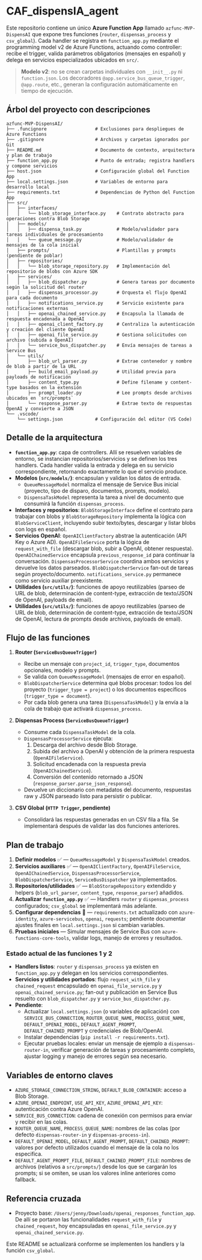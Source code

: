 # CAF_dispensIA_agent

Este repositorio contiene un único **Azure Function App** llamado `azfunc-MVP-DispensAI` que expone tres funciones (`router`, `dispensas_process` y `csv_global`). Cada handler se registra en `function_app.py` mediante el programming model v2 de Azure Functions, actuando como controller: recibe el trigger, valida parámetros obligatorios (mensajes en español) y delega en servicios especializados ubicados en `src/`.

> **Modelo v2**: no se crean carpetas individuales con `__init__.py` ni `function.json`. Los decoradores `@app.service_bus_queue_trigger`, `@app.route`, etc., generan la configuración automáticamente en tiempo de ejecución.

## Árbol del proyecto con descripciones
```
azfunc-MVP-DispensAI/
├── .funcignore                  # Exclusiones para despliegues de Azure Functions
├── .gitignore                   # Archivos y carpetas ignorados por Git
├── README.md                    # Documento de contexto, arquitectura y plan de trabajo
├── function_app.py              # Punto de entrada; registra handlers y compone servicios
├── host.json                    # Configuración global del Function App
├── local.settings.json          # Variables de entorno para desarrollo local
├── requirements.txt             # Dependencias de Python del Function App
├── src/
│   ├── interfaces/
│   │   └── blob_storage_interface.py    # Contrato abstracto para operaciones contra Blob Storage
│   ├── models/
│   │   ├── dispensa_task.py             # Modelo/validador para tareas individuales de procesamiento
│   │   └── queue_message.py             # Modelo/validador de mensajes de la cola inicial
│   ├── prompts/                         # Plantillas y prompts (pendiente de poblar)
│   ├── repositories/
│   │   └── blob_storage_repository.py   # Implementación del repositorio de blobs con Azure SDK
│   ├── services/
│   │   ├── blob_dispatcher.py           # Genera tareas por documento según la solicitud del router
│   │   ├── dispensas_processor.py       # Orquesta el flujo OpenAI para cada documento
│   │   ├── notifications_service.py     # Servicio existente para notificaciones externas
│   │   ├── openai_chained_service.py    # Encapsula la llamada de respuesta encadenada a OpenAI
│   │   ├── openai_client_factory.py     # Centraliza la autenticación y creación del cliente OpenAI
│   │   ├── openai_file_service.py       # Gestiona solicitudes con archivo (subida a OpenAI)
│   │   └── service_bus_dispatcher.py    # Envía mensajes de tareas a Service Bus
│   └── utils/
│       ├── blob_url_parser.py           # Extrae contenedor y nombre de blob a partir de la URL
│       ├── build_email_payload.py       # Utilidad previa para payloads de notificación
│       ├── content_type.py              # Define filename y content-type basados en la extensión
│       ├── prompt_loader.py             # Lee prompts desde archivos ubicados en `src/prompts`
│       └── response_parser.py           # Extrae texto de respuestas OpenAI y convierte a JSON
└── .vscode/
    └── settings.json            # Configuración del editor (VS Code)
```

## Detalle de la arquitectura
- **`function_app.py`**: capa de controllers. Allí se resuelven variables de entorno, se instancian repositorios/servicios y se definen los tres handlers. Cada handler valida la entrada y delega en su servicio correspondiente, retornando exactamente lo que el servicio produce.
- **Modelos (`src/models/`)**: encapsulan y validan los datos de entrada.
  - `QueueMessageModel` normaliza el mensaje de Service Bus inicial (proyecto, tipo de disparo, documentos, prompts, modelo).
  - `DispensaTaskModel` representa la tarea a nivel de documento que consumirá la función `dispensas_process`.
- **Interfaces y repositorios**: `BlobStorageInterface` define el contrato para trabajar con blobs y `BlobStorageRepository` implementa la lógica con `BlobServiceClient`, incluyendo subir texto/bytes, descargar y listar blobs con logs en español.
- **Servicios OpenAI**: `OpenAIClientFactory` abstrae la autenticación (API Key o Azure AD). `OpenAIFileService` porta la lógica de `request_with_file` (descargar blob, subir a OpenAI, obtener respuesta). `OpenAIChainedService` encapsula `previous_response_id` para continuar la conversación. `DispensasProcessorService` coordina ambos servicios y devuelve los datos parseados. `BlobDispatcherService` fan-out de tareas según proyecto/documento. `notifications_service.py` permanece como servicio auxiliar preexistente.
- **Utilidades (`src/utils/`)**: funciones de apoyo reutilizables (parseo de URL de blob, determinación de content-type, extracción de texto/JSON de OpenAI, payloads de email).
- **Utilidades (`src/utils/`)**: funciones de apoyo reutilizables (parseo de URL de blob, determinación de content-type, extracción de texto/JSON de OpenAI, lectura de prompts desde archivos, payloads de email).

## Flujo de las funciones
1. **Router (`ServiceBusQueueTrigger`)**
   - Recibe un mensaje con `project_id`, `trigger_type`, documentos opcionales, modelo y prompts.
   - Se valida con `QueueMessageModel` (mensajes de error en español).
   - `BlobDispatcherService` determina qué blobs procesar: todos los del proyecto (`trigger_type = project`) o los documentos específicos (`trigger_type = document`).
   - Por cada blob genera una tarea (`DispensaTaskModel`) y la envía a la cola de trabajo que activará `dispensas_process`.

2. **Dispensas Process (`ServiceBusQueueTrigger`)**
   - Consume cada `DispensaTaskModel` de la cola.
   - `DispensasProcessorService` ejecuta:
     1. Descarga del archivo desde Blob Storage.
     2. Subida del archivo a OpenAI y obtención de la primera respuesta (`OpenAIFileService`).
     3. Solicitud encadenada con la respuesta previa (`OpenAIChainedService`).
     4. Conversión del contenido retornado a JSON (`response_parser.parse_json_response`).
   - Devuelve un diccionario con metadatos del documento, respuestas raw y JSON parseado listo para persistir o publicar.

3. **CSV Global (`HTTP Trigger`, pendiente)**
   - Consolidará las respuestas generadas en un CSV fila a fila. Se implementará después de validar las dos funciones anteriores.

## Plan de trabajo
1. **Definir modelos** ✅ — `QueueMessageModel` y `DispensaTaskModel` creados.
2. **Servicios auxiliares** ✅ — `OpenAIClientFactory`, `OpenAIFileService`, `OpenAIChainedService`, `DispensasProcessorService`, `BlobDispatcherService`, `ServiceBusDispatcher` ya implementados.
3. **Repositorios/utilidades** ✅ — `BlobStorageRepository` extendido y helpers (`blob_url_parser`, `content_type`, `response_parser`) añadidos.
4. **Actualizar `function_app.py`** ✅ — Handlers `router` y `dispensas_process` configurados; `csv_global` se implementará más adelante.
5. **Configurar dependencias** 🔄 — `requirements.txt` actualizado con `azure-identity`, `azure-servicebus`, `openai`, `requests`; pendiente documentar ajustes finales en `local.settings.json` si cambian variables.
6. **Pruebas iniciales** — Simular mensajes de Service Bus con `azure-functions-core-tools`, validar logs, manejo de errores y resultados.

### Estado actual de las funciones 1 y 2
- **Handlers listos**: `router` y `dispensas_process` ya existen en `function_app.py` y delegan en los servicios correspondientes.
- **Servicios y utilidades portados**: flujo `request_with_file` y `chained_request` encapsulado en `openai_file_service.py` y `openai_chained_service.py`; fan-out y publicación en Service Bus resuelto con `blob_dispatcher.py` y `service_bus_dispatcher.py`.
- **Pendiente**:
  - Actualizar `local.settings.json` (o variables de aplicación) con `SERVICE_BUS_CONNECTION`, `ROUTER_QUEUE_NAME`, `PROCESS_QUEUE_NAME`, `DEFAULT_OPENAI_MODEL`, `DEFAULT_AGENT_PROMPT`, `DEFAULT_CHAINED_PROMPT` y credenciales de Blob/OpenAI.
  - Instalar dependencias (`pip install -r requirements.txt`).
  - Ejecutar pruebas locales: enviar un mensaje de ejemplo a `dispensas-router-in`, verificar generación de tareas y procesamiento completo, ajustar logging y manejo de errores según sea necesario.

## Variables de entorno claves
- `AZURE_STORAGE_CONNECTION_STRING`, `DEFAULT_BLOB_CONTAINER`: acceso a Blob Storage.
- `AZURE_OPENAI_ENDPOINT`, `USE_API_KEY`, `AZURE_OPENAI_API_KEY`: autenticación contra Azure OpenAI.
- `SERVICE_BUS_CONNECTION`: cadena de conexión con permisos para enviar y recibir en las colas.
- `ROUTER_QUEUE_NAME`, `PROCESS_QUEUE_NAME`: nombres de las colas (por defecto `dispensas-router-in` y `dispensas-process-in`).
- `DEFAULT_OPENAI_MODEL`, `DEFAULT_AGENT_PROMPT`, `DEFAULT_CHAINED_PROMPT`: valores por defecto utilizados cuando el mensaje de la cola no los especifica.
- `DEFAULT_AGENT_PROMPT_FILE`, `DEFAULT_CHAINED_PROMPT_FILE`: nombres de archivos (relativos a `src/prompts/`) desde los que se cargarán los prompts; si se omiten, se usan los valores inline anteriores como fallback.

## Referencia cruzada
- Proyecto base: `/Users/jenny/Downloads/openai_responses_function_app`. De allí se portaron las funcionalidades `request_with_file` y `chained_request`, hoy encapsuladas en `openai_file_service.py` y `openai_chained_service.py`.

Este README se actualizará conforme se implementen los handlers y la función `csv_global`.
